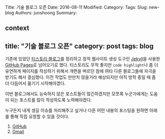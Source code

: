 Title: 기술 블로그 오픈
Date: 2016-08-11
Modified:
Category:
Tags:
Slug: new-blog
Authors: junshoong
Summary:


context
---
title: "기술 블로그 오픈"
category: post
tags: blog
---
기존에 있었던 [티스토리 블로그](http://harveyk.me)를 정리하고 정적 웹사이트 생성 도구인 [Jekyll](https://jekyllrb.com/)을 사용한 [GitHub Pages](https://pages.github.com/)로 넘어오기로 했다. 티스토리도 무척 좋지만 `code highlight`나 좀 더 유연하게 페이지를 작성하기 위해서 개편을 벼르던 참에 여타 다른 블로그들에 자극을 받기도 해서 결심했다. 이전 작업도 만만치 않을거라 예상되지만 아직 방학 중일 때 좀 더 다듬어서 옮기기 시작해야겠다.

이번 블로그에서도 능숙하지 않은 포스트들이 많긴하겠지만 모쪼록 누군가에게는 도움이 되는 포스트를 많이 작성하도록 노력해야겠다.

누구든지 내게 생길 이슈를 처리해주고 싶거나 다른 어떤 내용의 포스팅을 원하면 아래를 통해 직접 요청할 수 있을 것이다.

  1. [GitHub](https://github.com/vaporize93/blog)
  2. [Gmail](mailto:vaporize93@gmail.com)
